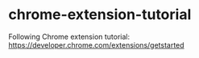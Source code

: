 # chrome-extension-tutorial

Following Chrome extension tutorial: https://developer.chrome.com/extensions/getstarted
